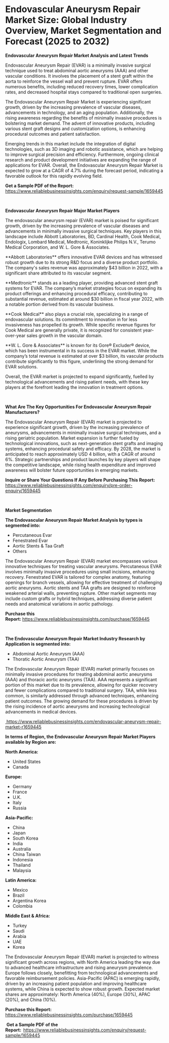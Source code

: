 <p><h1>Endovascular Aneurysm Repair Market Size: Global Industry Overview, Market Segmentation and Forecast (2025 to 2032)</h1></p><p><strong>Endovascular Aneurysm Repair Market Analysis and Latest Trends</strong></p>
<p><p>Endovascular Aneurysm Repair (EVAR) is a minimally invasive surgical technique used to treat abdominal aortic aneurysms (AAA) and other vascular conditions. It involves the placement of a stent graft within the aorta to reinforce the vessel wall and prevent rupture. EVAR offers numerous benefits, including reduced recovery times, lower complication rates, and decreased hospital stays compared to traditional open surgeries.</p><p>The Endovascular Aneurysm Repair Market is experiencing significant growth, driven by the increasing prevalence of vascular diseases, advancements in technology, and an aging population. Additionally, the rising awareness regarding the benefits of minimally invasive procedures is bolstering market demand. The advent of innovative products, including various stent graft designs and customization options, is enhancing procedural outcomes and patient satisfaction.</p><p>Emerging trends in this market include the integration of digital technologies, such as 3D imaging and robotic assistance, which are helping to improve surgical precision and efficiency. Furthermore, ongoing clinical research and product development initiatives are expanding the range of applications for EVAR. Overall, the Endovascular Aneurysm Repair Market is expected to grow at a CAGR of 4.7% during the forecast period, indicating a favorable outlook for this rapidly evolving field.</p></p>
<p><strong>Get a Sample PDF of the Report:&nbsp;</strong> <a href="https://www.reliablebusinessinsights.com/enquiry/request-sample/1659445?utm_campaign=96&utm_medium=2&utm_source=Github&utm_content=ia&utm_term=12042025&utm_id=endovascular-aneurysm-repair">https://www.reliablebusinessinsights.com/enquiry/request-sample/1659445</a></p>
<p>&nbsp;</p>
<p><strong>Endovascular Aneurysm Repair Major Market Players</strong></p>
<p><p>The endovascular aneurysm repair (EVAR) market is poised for significant growth, driven by the increasing prevalence of vascular diseases and advancements in minimally invasive surgical techniques. Key players in this landscape include Abbott Laboratories, BD, Cardinal Health, Cook Medical, Endologix, Lombard Medical, Medtronic, Koninklijke Philips N.V., Terumo Medical Corporation, and W. L. Gore & Associates.</p><p>**Abbott Laboratories** offers innovative EVAR devices and has witnessed robust growth due to its strong R&D focus and a diverse product portfolio. The company's sales revenue was approximately $43 billion in 2022, with a significant share attributed to its vascular segment. </p><p>**Medtronic** stands as a leading player, providing advanced stent graft systems for EVAR. The company’s market strategies focus on expanding its product offerings and enhancing procedural efficacy, contributing to substantial revenue, estimated at around $30 billion in fiscal year 2022, with a notable portion derived from its vascular business.</p><p>**Cook Medical** also plays a crucial role, specializing in a range of endovascular solutions. Its commitment to innovation in for less invasiveness has propelled its growth. While specific revenue figures for Cook Medical are generally private, it is recognized for consistent year-over-year sales growth in the vascular domain.</p><p>**W. L. Gore & Associates** is known for its Gore® Excluder® device, which has been instrumental in its success in the EVAR market. While the company’s total revenue is estimated at over $3 billion, its vascular products contribute significantly to this figure, underlining the strong demand for EVAR solutions.</p><p>Overall, the EVAR market is projected to expand significantly, fuelled by technological advancements and rising patient needs, with these key players at the forefront leading the innovation in treatment options.</p></p>
<p>&nbsp;</p>
<p><strong>What Are The Key Opportunities For Endovascular Aneurysm Repair Manufacturers?</strong></p>
<p><p>The Endovascular Aneurysm Repair (EVAR) market is projected to experience significant growth, driven by the increasing prevalence of aneurysms, advancements in minimally invasive surgical techniques, and a rising geriatric population. Market expansion is further fueled by technological innovations, such as next-generation stent grafts and imaging systems, enhancing procedural safety and efficacy. By 2028, the market is anticipated to reach approximately USD 4 billion, with a CAGR of around 6%. Strategic partnerships and product launches by key players will shape the competitive landscape, while rising health expenditure and improved awareness will bolster future opportunities in emerging markets.</p></p>
<p><strong>Inquire or Share Your Questions If Any Before Purchasing This Report:</strong> <a href="https://www.reliablebusinessinsights.com/enquiry/pre-order-enquiry/1659445?utm_campaign=96&utm_medium=2&utm_source=Github&utm_content=ia&utm_term=12042025&utm_id=endovascular-aneurysm-repair">https://www.reliablebusinessinsights.com/enquiry/pre-order-enquiry/1659445</a></p>
<p>&nbsp;</p>
<p><strong>Market Segmentation</strong></p>
<p><strong>The Endovascular Aneurysm Repair Market Analysis by types is segmented into:</strong></p>
<p><ul><li>Percutaneous Evar</li><li>Fenestrated Evar</li><li>Aortic Stents & Taa Graft</li><li>Others</li></ul></p>
<p><p>The Endovascular Aneurysm Repair (EVAR) market encompasses various innovative techniques for treating vascular aneurysms. Percutaneous EVAR involves minimally invasive procedures using small incisions, enhancing recovery. Fenestrated EVAR is tailored for complex anatomy, featuring openings for branch vessels, allowing for effective treatment of challenging aortic aneurysms. Aortic stents and TAA grafts are designed to reinforce weakened arterial walls, preventing rupture. Other market segments may include custom grafts or hybrid techniques, addressing diverse patient needs and anatomical variations in aortic pathology.</p></p>
<p><strong>Purchase this Report:&nbsp;</strong><a href="https://www.reliablebusinessinsights.com/purchase/1659445?utm_campaign=96&utm_medium=2&utm_source=Github&utm_content=ia&utm_term=12042025&utm_id=endovascular-aneurysm-repair">https://www.reliablebusinessinsights.com/purchase/1659445</a></p>
<p>&nbsp;</p>
<p><strong>The Endovascular Aneurysm Repair Market Industry Research by Application is segmented into:</strong></p>
<p><ul><li>Abdominal Aortic Aneurysm (AAA)</li><li>Thoratic Aortic Aneurysm (TAA)</li></ul></p>
<p><p>The Endovascular Aneurysm Repair (EVAR) market primarily focuses on minimally invasive procedures for treating abdominal aortic aneurysms (AAA) and thoracic aortic aneurysms (TAA). AAA represents a significant portion of this market due to its prevalence, allowing for quicker recovery and fewer complications compared to traditional surgery. TAA, while less common, is similarly addressed through advanced techniques, enhancing patient outcomes. The growing demand for these procedures is driven by the rising incidence of aortic aneurysms and increasing technological advancements in medical devices.</p></p>
<p><a href="https://www.reliablebusinessinsights.com/endovascular-aneurysm-repair-market-r1659445?utm_campaign=96&utm_medium=2&utm_source=Github&utm_content=ia&utm_term=12042025&utm_id=endovascular-aneurysm-repair">&nbsp;https://www.reliablebusinessinsights.com/endovascular-aneurysm-repair-market-r1659445</a></p>
<p><strong>In terms of Region, the Endovascular Aneurysm Repair Market Players available by Region are:</strong></p>
<p>
    <p> <strong> North America: </strong>
        <ul>
            <li>United States</li>
            <li>Canada</li>
        </ul>
        </p> 
    <p> <strong> Europe: </strong>
        <ul>
            <li>Germany</li>
            <li>France</li>
            <li>U.K.</li>
            <li>Italy</li>
            <li>Russia</li>
        </ul>
        </p> 
    <p> <strong> Asia-Pacific: </strong>
        <ul>
            <li>China</li>
            <li>Japan</li>
            <li>South Korea</li>
            <li>India</li>
            <li>Australia</li>
            <li>China Taiwan</li>
            <li>Indonesia</li>
            <li>Thailand</li>
            <li>Malaysia</li>
        </ul>
        </p> 
    <p> <strong> Latin America: </strong>
        <ul>
            <li>Mexico</li>
            <li>Brazil</li>
            <li>Argentina Korea</li>
            <li>Colombia</li>
        </ul>
        </p> 
    <p> <strong> Middle East & Africa: </strong>
        <ul>
            <li>Turkey</li>
            <li>Saudi</li>
            <li>Arabia</li>
            <li>UAE</li>
            <li>Korea</li>
        </ul>
    </p>
    </p>
<p><p>The Endovascular Aneurysm Repair (EVAR) market is projected to witness significant growth across regions, with North America leading the way due to advanced healthcare infrastructure and rising aneurysm prevalence. Europe follows closely, benefitting from technological advancements and favorable reimbursement policies. Asia-Pacific (APAC) is emerging rapidly, driven by an increasing patient population and improving healthcare systems, while China is expected to show robust growth. Expected market shares are approximately: North America (40%), Europe (30%), APAC (20%), and China (10%).</p></p>
<p><strong>Purchase this Report: </strong><a href="https://www.reliablebusinessinsights.com/purchase/1659445?utm_campaign=96&utm_medium=2&utm_source=Github&utm_content=ia&utm_term=12042025&utm_id=endovascular-aneurysm-repair">https://www.reliablebusinessinsights.com/purchase/1659445</a></p>
<p>&nbsp;<strong>Get a Sample PDF of the Report:&nbsp;&nbsp;</strong><a href="https://www.reliablebusinessinsights.com/enquiry/request-sample/1659445?utm_campaign=96&utm_medium=2&utm_source=Github&utm_content=ia&utm_term=12042025&utm_id=endovascular-aneurysm-repair">https://www.reliablebusinessinsights.com/enquiry/request-sample/1659445</a></p>
<p><strong></strong></p>
<p><p></p><p></p><p></p></p>